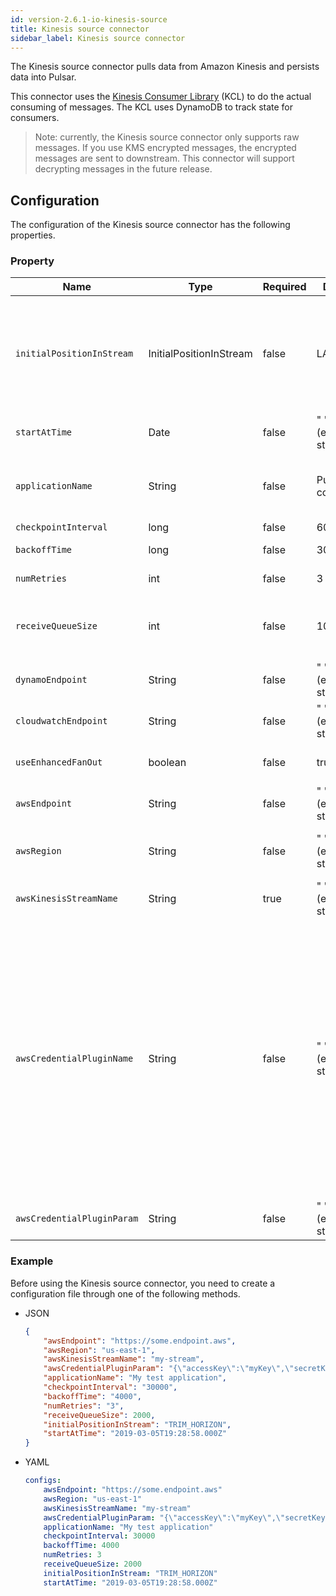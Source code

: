 ```yaml
---
id: version-2.6.1-io-kinesis-source
title: Kinesis source connector
sidebar_label: Kinesis source connector
---
```


The Kinesis source connector pulls data from Amazon Kinesis and persists data into Pulsar.

This connector uses the [Kinesis Consumer Library](https://github.com/awslabs/amazon-kinesis-client) (KCL) to do the actual consuming of messages. The KCL uses DynamoDB to track state for consumers.

> Note: currently, the Kinesis source connector only supports raw messages. If you use KMS encrypted messages, the encrypted messages are sent to downstream. This connector will support decrypting messages in the future release.


## Configuration

The configuration of the Kinesis source connector has the following properties.

### Property

| Name | Type|Required | Default | Description 
|------|----------|----------|---------|-------------|
`initialPositionInStream`|InitialPositionInStream|false|LATEST|The position where the connector starts from.<br/><br/>Below are the available options:<br/><br/><li>`AT_TIMESTAMP`: start from the record at or after the specified timestamp.<br/><br/><li>`LATEST`: start after the most recent data record.<br/><br/><li>`TRIM_HORIZON`: start from the oldest available data record.
`startAtTime`|Date|false|" " (empty string)|If set to `AT_TIMESTAMP`, it specifies the point in time to start consumption.
`applicationName`|String|false|Pulsar IO connector|The name of the Amazon Kinesis application. <br/><br/>By default, the application name is included in the user agent string used to make AWS requests. This can assist with troubleshooting, for example, distinguish requests made by separate connector instances.
`checkpointInterval`|long|false|60000|The frequency of the Kinesis stream checkpoint in milliseconds.
`backoffTime`|long|false|3000|The amount of time to delay between requests when the connector encounters a throttling exception from AWS Kinesis in milliseconds.
`numRetries`|int|false|3|The number of re-attempts when the connector encounters an exception while trying to set a checkpoint.
`receiveQueueSize`|int|false|1000|The maximum number of AWS records that can be buffered inside the connector. <br/><br/>Once the `receiveQueueSize` is reached, the connector does not consume any messages from Kinesis until some messages in the queue are successfully consumed.
`dynamoEndpoint`|String|false|" " (empty string)|The Dynamo end-point URL, which can be found at [here](https://docs.aws.amazon.com/general/latest/gr/rande.html).
`cloudwatchEndpoint`|String|false|" " (empty string)|The Cloudwatch end-point URL, which can be found at [here](https://docs.aws.amazon.com/general/latest/gr/rande.html).
`useEnhancedFanOut`|boolean|false|true|If set to true, it uses Kinesis enhanced fan-out.<br><br>If set to false, it uses polling.
`awsEndpoint`|String|false|" " (empty string)|The Kinesis end-point URL, which can be found at [here](https://docs.aws.amazon.com/general/latest/gr/rande.html).
`awsRegion`|String|false|" " (empty string)|The AWS region. <br/><br/>**Example**<br/> us-west-1, us-west-2
`awsKinesisStreamName`|String|true|" " (empty string)|The Kinesis stream name.
`awsCredentialPluginName`|String|false|" " (empty string)|The fully-qualified class name of implementation of {@inject: github:`AwsCredentialProviderPlugin`:/pulsar-io/aws/src/main/java/org/apache/pulsar/io/aws/AwsCredentialProviderPlugin.java}.<br><br>`awsCredentialProviderPlugin` has the following built-in plugs:<br><br><li>`org.apache.pulsar.io.kinesis.AwsDefaultProviderChainPlugin`:<br> this plugin uses the default AWS provider chain.<br>For more information, see [using the default credential provider chain](https://docs.aws.amazon.com/sdk-for-java/v1/developer-guide/credentials.html#credentials-default).<br><br><li>`org.apache.pulsar.io.kinesis.STSAssumeRoleProviderPlugin`: <br>this plugin takes a configuration via the `awsCredentialPluginParam` that describes a role to assume when running the KCL.<br/>**JSON configuration example**<br/>`{"roleArn": "arn...", "roleSessionName": "name"}` <br/><br/>`awsCredentialPluginName` is a factory class which creates an AWSCredentialsProvider that is used by Kinesis sink. <br/><br/>If `awsCredentialPluginName` set to empty, the Kinesis sink creates a default AWSCredentialsProvider which accepts json-map of credentials in `awsCredentialPluginParam`.
`awsCredentialPluginParam`|String |false|" " (empty string)|The JSON parameter to initialize `awsCredentialsProviderPlugin`.

### Example

Before using the Kinesis source connector, you need to create a configuration file through one of the following methods.

* JSON 

    ```json
    {
        "awsEndpoint": "https://some.endpoint.aws",
        "awsRegion": "us-east-1",
        "awsKinesisStreamName": "my-stream",
        "awsCredentialPluginParam": "{\"accessKey\":\"myKey\",\"secretKey\":\"my-Secret\"}",
        "applicationName": "My test application",
        "checkpointInterval": "30000",
        "backoffTime": "4000",
        "numRetries": "3",
        "receiveQueueSize": 2000,
        "initialPositionInStream": "TRIM_HORIZON",
        "startAtTime": "2019-03-05T19:28:58.000Z"
    }
    ```

* YAML

    ```yaml
    configs:
        awsEndpoint: "https://some.endpoint.aws"
        awsRegion: "us-east-1"
        awsKinesisStreamName: "my-stream"
        awsCredentialPluginParam: "{\"accessKey\":\"myKey\",\"secretKey\":\"my-Secret\"}"
        applicationName: "My test application"
        checkpointInterval: 30000
        backoffTime: 4000
        numRetries: 3
        receiveQueueSize: 2000
        initialPositionInStream: "TRIM_HORIZON"
        startAtTime: "2019-03-05T19:28:58.000Z"
    ```

